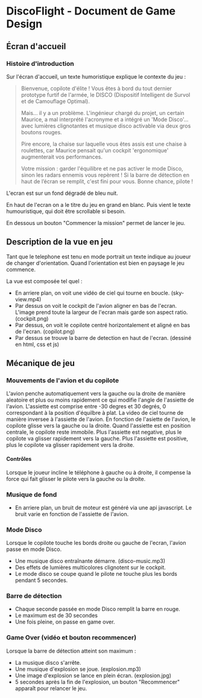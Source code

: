 # DiscoFlight - Document de Game Design

## Écran d'accueil

### Histoire d'introduction

Sur l'écran d'accueil, un texte humoristique explique le contexte du jeu :

> Bienvenue, copilote d'élite ! Vous êtes à bord du tout dernier prototype furtif de l'armée, le DISCO (Dispositif Intelligent de Survol et de Camouflage Optimal).
>
> Mais... il y a un problème. L'ingénieur chargé du projet, un certain Maurice, a mal interprété l'acronyme et a intégré un 'Mode Disco'... avec lumières clignotantes et musique disco activable via deux gros boutons rouges.
>
> Pire encore, la chaise sur laquelle vous êtes assis est une chaise à roulettes, car Maurice pensait qu'un cockpit 'ergonomique' augmenterait vos performances.
>
> Votre mission : garder l'équilibre et ne pas activer le mode Disco, sinon les radars ennemis vous repèrent ! Si la barre de détection en haut de l’écran se remplit, c'est fini pour vous. Bonne chance, pilote !

L'ecran est sur un fond dégradé de bleu nuit.

En haut de l'ecran on a le titre du jeu en grand en blanc.
Puis vient le texte humouristique, qui doit être scrollable si besoin.

En dessous un bouton "Commencer la mission" permet de lancer le jeu.


## Description de la vue en jeu

Tant que le telephone est tenu en mode portrait un texte indique au joueur de changer d'orientation.
Quand l'orientation est bien en paysage le jeu commence.

La vue est composée tel quel :

- En arriere plan, on voit une vidéo de ciel qui tourne en boucle. (sky-view.mp4)
- Par dessus on voit le cockpit de l'avion aligner en bas de l'ecran. L'image prend toute la largeur de l'ecran mais garde son aspect ratio. (cockpit.png)
- Par dessus, on voit le copilote centré horizontalement et aligné en bas de l'ecran. (copilot.png)
- Par dessus se trouve la barre de detection en haut de l'ecran. (dessiné en html, css et js)

## Mécanique de jeu

### Mouvements de l'avion et du copilote

L'avion penche automatiquement vers la gauche ou la droite de manière aleatoire et plus ou moins rapidement ce qui modifie l'angle de l'assiette de l'avion. L'assiette est comprise entre -30 degres et 30 degrés, 0 correspondant à la position d'équilbre à plat.
La video de ciel tourne de manière inversee à l'assiette de l'avion.
En fonction de l'asiette de l'avion, le copilote  glisse vers la gauche ou la droite.
Quand l'assiette est en position centrale, le copilote reste immobile. 
Plus l'assiette est  negative, plus le copilote va glisser rapidement vers la gauche.
Plus l'assiette est positive, plus le copilote va glisser rapidement vers la droite.

#### Contrôles

Lorsque le joueur incline le téléphone à gauche ou à droite, il compense la force qui fait glisser le pilote vers la gauche ou la droite.

### Musique de fond

- En arriere plan, un bruit de moteur est généré via une api javascript. Le bruit varie en fonction de l'assiette de l'avion.

### Mode Disco

Lorsque le copilote touche les bords droite ou gauche de l'ecran, l'avion passe en mode Disco.

- Une musique disco entraînante démarre. (disco-music.mp3)
- Des effets de lumières multicolores clignotent sur le cockpit.
- Le mode disco se coupe quand le pilote ne touche plus les bords pendant 5 secondes.

### Barre de détection

- Chaque seconde passée en mode Disco remplit la barre en rouge.
- Le maximum est de 30 secondes
- Une fois pleine, on passe en game over.

### Game Over (vidéo et bouton recommencer)

Lorsque la barre de détection atteint son maximum :

- La musique disco s'arrête.
- Une musique d'explosion se joue. (explosion.mp3)
- Une image d'explosion se lance en plein écran. (explosion.jpg)
- 5 secondes après la fin de l'explosion, un bouton "Recommencer" apparaît pour relancer le jeu.
